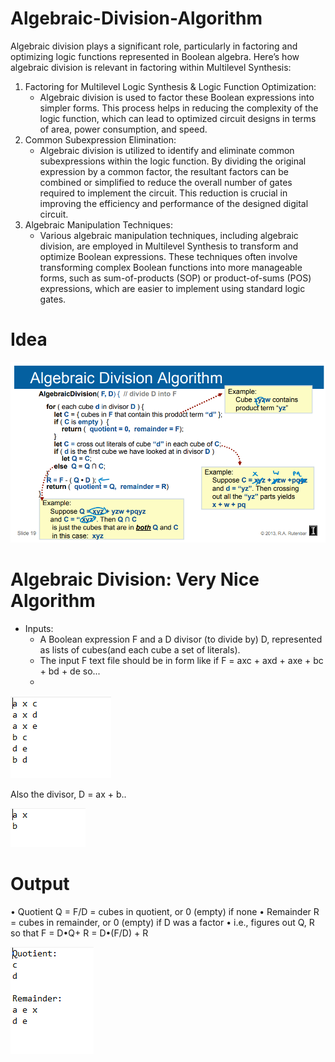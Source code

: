 # Algebraic-Division-Algorithm
Algebraic division plays a significant role, particularly in factoring and optimizing logic functions represented in Boolean algebra. Here’s how algebraic division is relevant in factoring within Multilevel Synthesis:
1. Factoring for Multilevel Logic Synthesis & Logic Function Optimization:
   - Algebraic division is used to factor these Boolean expressions into simpler forms. This process helps in reducing the complexity of the logic function, which can lead to 
     optimized circuit designs in terms of area, power consumption, and speed.
2. Common Subexpression Elimination:
   - Algebraic division is utilized to identify and eliminate common subexpressions within the logic function. By dividing the original expression by a common factor, the 
     resultant factors can be combined or simplified to reduce the overall number of gates required to implement the circuit. This reduction is crucial in improving the 
     efficiency and performance of the designed digital circuit.
3. Algebraic Manipulation Techniques:
   - Various algebraic manipulation techniques, including algebraic division, are employed in Multilevel Synthesis to transform and optimize Boolean expressions. These 
     techniques often involve transforming complex Boolean functions into more manageable forms, such as sum-of-products (SOP) or product-of-sums (POS) expressions, which are 
     easier to implement using standard logic gates.

# Idea
![](https://github.com/3a3del/Algebraic-Division-Algorithm/blob/main/temp2.PNG)                    

# Algebraic Division: Very Nice Algorithm
- Inputs:
  - A Boolean expression F and a D divisor (to divide by) D, represented as lists of cubes(and each cube a set of literals).
  - The input F text file should be in form like if F = axc + axd + axe + bc + bd + de so...
  - 
![](https://github.com/3a3del/Algebraic-Division-Algorithm/blob/main/temp.PNG)


Also the divisor, D = ax + b..


![](https://github.com/3a3del/Algebraic-Division-Algorithm/blob/main/temp3.PNG)

# Output 
   • Quotient Q = F/D = cubes in quotient, or 0 (empty) if none 
   • Remainder R = cubes in remainder, or 0 (empty) if D was a factor 
   • i.e., figures out Q, R so that F = D•Q+ R = D•(F/D) + R 
   
![](https://github.com/3a3del/Algebraic-Division-Algorithm/blob/main/ouput.PNG)
                        
  
                                        
  
  
